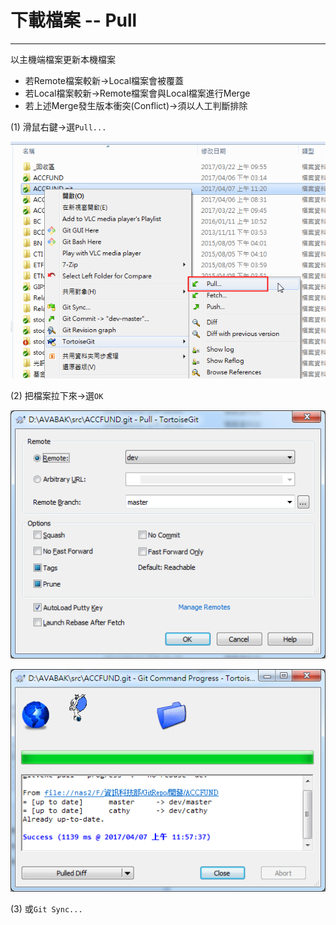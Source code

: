 # 下載檔案 -- Pull

---

以主機端檔案更新本機檔案

* 若Remote檔案較新→Local檔案會被覆蓋
* 若Local檔案較新→Remote檔案會與Local檔案進行Merge
* 若上述Merge發生版本衝突\(Conflict\)→須以人工判斷排除

\(1\)    滑鼠右鍵→選`Pull...`

![](/assets/git-pull.png)

\(2\)    把檔案拉下來→選`OK`

![](/assets/git-pull-ok.png)

![](/assets/git-pull-ok2.png)

\(3\)    或`Git Sync...`



